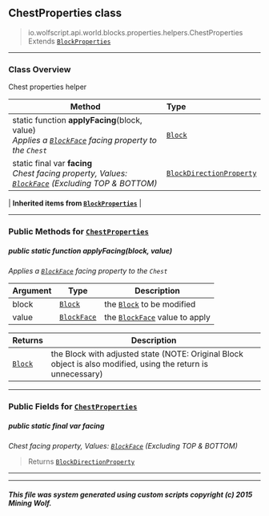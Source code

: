 ## ChestProperties __class__

>io.wolfscript.api.world.blocks.properties.helpers.ChestProperties
>Extends [`BlockProperties`](BlockProperties.md)

---

### Class Overview

Chest properties helper

Method | Type   
--- | :--- 
static function __applyFacing__(block, value) <br> _Applies a [`BlockFace`](../../BlockFace.md) facing property to the `Chest`_ | [`Block`](../../Block.md)
static final var __facing__ <br> _Chest facing property, Values: [`BlockFace`](../../BlockFace.md) (Excluding TOP & BOTTOM)_ | [`BlockDirectionProperty`](../BlockDirectionProperty.md)
 |
__Inherited items from [`BlockProperties`](BlockProperties.md)__ |





---


### Public Methods for [`ChestProperties`](ChestProperties.md)

##### <a id='applyfacing'></a>public static function __applyFacing__(block, value)

_Applies a [`BlockFace`](../../BlockFace.md) facing property to the `Chest`_

Argument | Type | Description  
--- | --- | --- 
block | [`Block`](../../Block.md) | the [`Block`](../../Block.md) to be modified
value | [`BlockFace`](../../BlockFace.md) | the [`BlockFace`](../../BlockFace.md) value to apply

Returns | Description
--- | --- 
[`Block`](../../Block.md) | the Block with adjusted state (NOTE: Original Block object is also modified, using the return is unnecessary)


---

### Public Fields for [`ChestProperties`](ChestProperties.md)

##### <a id='facing'></a>public static final var __facing__

_Chest facing property, Values: [`BlockFace`](../../BlockFace.md) (Excluding TOP & BOTTOM)_

>Returns
>  [`BlockDirectionProperty`](../BlockDirectionProperty.md)

---


---


##### This file was system generated using custom scripts copyright (c) 2015 Mining Wolf.
	

